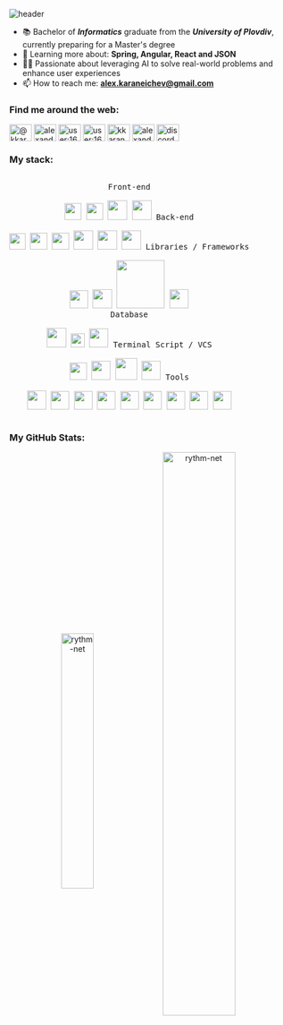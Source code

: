 ![header](https://capsule-render.vercel.app/api?type=waving&height=150&text=Junior%20Software%20Developer&fontSize=40&fontAlign=50&fontAlignY=30&fontColor=FFFFFF&descAlignY=47&color=0:020024,50:56258F,100:B229E4)
<!-- color=0:020024,50:56258F,100:B229E4 -->
<!-- color=0:E52B2B,0:E52B2B -->

<!-- -------------------------------------------------------------------------------------------------------------------------------------------------------------- -->


* 📚 Bachelor of _**Informatics**_ graduate from the _**University of Plovdiv**_, currently preparing for a Master's degree
* 🌱 Learning more about: **Spring, Angular, React and JSON**
* 👨‍💻 Passionate about leveraging AI to solve real-world problems and enhance user experiences
* 📫 How to reach me: **alex.karaneichev@gmail.com**

<!-- -------------------------------------------------------------------------------------------------------------------------------------------------------------- -->

<h3>Find me around the web:</h3>
  <p align="left">
    <a href="https://twitter.com/@kkaraneichev" target="blank">
      <img align="center" src="https://raw.githubusercontent.com/rahuldkjain/github-profile-readme-generator/master/src/images/icons/Social/twitter.svg" 
           alt="@kkaraneichev7" height="30" width="40" /></a>
    <a href="https://linkedin.com/in/alexander-karaneichev-05a38b200" target="blank">
      <img align="center" src="https://cdn.worldvectorlogo.com/logos/linkedin-icon-2.svg" 
           alt="alexander karaneichev" height="30" width="40" /></a>
    <a href="https://stackoverflow.com/users/16545066/alexander-karaneichev"target="blank">
      <img align="center" src="https://raw.githubusercontent.com/rahuldkjain/github-profile-readme-generator/master/src/images/icons/Social/stack-overflow.svg" 
           alt="user:16545066" height="30" width="40" /></a>
    <a href="https://gitlab.com/rythm-net" target="blank">
      <img align="center" src="https://cdn.worldvectorlogo.com/logos/gitlab-3.svg" 
           alt="user:16545066" height="30" width="40" /></a>
    <a href="https://instagram.com/kkaraneichev" target="blank">
      <img align="center" src="https://cdn.worldvectorlogo.com/logos/instagram-2016-6.svg" 
           alt="kkaraneichev7" height="30" width="40" /></a>
    <a href="https://www.facebook.com/profile.php?id=100000511272599" target="blank">
      <img align="center" src="https://raw.githubusercontent.com/rahuldkjain/github-profile-readme-generator/master/src/images/icons/Social/facebook.svg" 
           alt="alexander karaneichev" height="30" width="40" /></a>
    <a href="https://discordapp.com/users/296674319235547136/" target="blank">
      <img align="center" src="https://cdn.worldvectorlogo.com/logos/discord-6.svg" 
           alt="discord" height="30" width="40" /></a>
</p>

<!-- -------------------------------------------------------------------------------------------------------------------------------------------------------------- -->

<h3 align="left">My stack:</h3>

<p style="display: inline-block;" align="center">
  <kbd>
    <kbd>Front-end</kbd>
    <br>
    <br>
    <img width="30px" src="https://cdn.worldvectorlogo.com/logos/css-3.svg" /> 
    <img width="30px" src="https://cdn.worldvectorlogo.com/logos/html-1.svg" /> 
    <img width="35px" src="https://cdn.worldvectorlogo.com/logos/logo-javascript.svg" />
    <img width="35px" src="https://cdn.worldvectorlogo.com/logos/kotlin-2.svg" />
  </kbd>
  <kbd>
    <kbd>Back-end</kbd>
    <br>
    <br>
    <img width="29px" src="https://cdn.worldvectorlogo.com/logos/c-1.svg" />
    <img width="30.5px" src="https://cdn.worldvectorlogo.com/logos/c.svg" />
    <img width="30.5px" src="https://cdn.worldvectorlogo.com/logos/c--4.svg" />
    <img width="34.5px" src="https://cdn.jsdelivr.net/gh/devicons/devicon/icons/java/java-original.svg" />
    <img width="34.5px" src="https://cdn.worldvectorlogo.com/logos/python-5.svg" />
    <img width="34.5px" src="https://upload.wikimedia.org/wikipedia/commons/thumb/c/cb/Processing_2021_logo.svg/1200px-Processing_2021_logo.svg.png" />
  </kbd>
  <kbd>
    <kbd>Libraries / Frameworks</kbd>
    <br>
    <br>
    <img width="32.5px" src="https://cdn.worldvectorlogo.com/logos/angular-icon-1.svg" />
    <img width="34.5px" src="https://cdn.worldvectorlogo.com/logos/react-1.svg" />
    <img width="86px" src="https://static-00.iconduck.com/assets.00/dot-net-original-icon-2048x816-f3l7srrd.png" />
    <img width="34.5px" src="https://cdn.worldvectorlogo.com/logos/spring-3.svg" />
  </kbd>
  <br>
    <kbd>
    <kbd>Database</kbd>
    <br>
    <br>
    <img width="35px" src="https://cdn.worldvectorlogo.com/logos/mysql-6.svg" />
    <img width="25px" src="https://static-00.iconduck.com/assets.00/sql-database-generic-icon-1521x2048-d0vdpxpg.png" />
    <img width="34px" src="https://github.com/dbeaver/dbeaver/wiki/dbeaver/images/dbeaver-head.png" />
  </kbd>
  <kbd>
    <kbd>Terminal Script / VCS</kbd>
    <br>
    <br>
    <img width="31px" src="https://cdn.worldvectorlogo.com/logos/bash-2.svg" />
    <img width="34.2px" src="https://cdn.worldvectorlogo.com/logos/github-icon-2.svg" />
    <img width="39.1px" src="https://cdn.worldvectorlogo.com/logos/gitkraken.svg" />
    <img width="34.2px" src="https://profilinator.rishav.dev/skills-assets/git-scm-icon.svg" />
  </kbd>
  <kbd>
    <kbd>Tools</kbd>
    <br>
    <br>
    <img width="34px" src="https://cdn.worldvectorlogo.com/logos/visual-studio-code-1.svg" />
    <img width="33px" src="https://upload.wikimedia.org/wikipedia/commons/thumb/2/2c/Visual_Studio_Icon_2022.svg/1200px-Visual_Studio_Icon_2022.svg.png" />
    <img width="33px" src="https://static-00.iconduck.com/assets.00/jb-phpstorm-icon-256x256-x9uqmh5j.png">
    <img width="33px" src="https://upload.wikimedia.org/wikipedia/commons/thumb/c/c9/DataGrip.svg/1200px-DataGrip.svg.png">
    <img width="33px" src="https://static-00.iconduck.com/assets.00/clion-icon-512x512-voz1nhcz.png">
    <img width="33px" src="https://upload.wikimedia.org/wikipedia/commons/thumb/1/1d/PyCharm_Icon.svg/1200px-PyCharm_Icon.svg.png">
    <img width="33px" src="https://cdn.worldvectorlogo.com/logos/webstorm-icon.svg">
    <img width="33px" src="https://upload.wikimedia.org/wikipedia/commons/thumb/9/9c/IntelliJ_IDEA_Icon.svg/2048px-IntelliJ_IDEA_Icon.svg.png">
    <img width="33px" src="https://www.svgrepo.com/show/354202/postman-icon.svg" />
  </kbd>
</p>

<!-- -------------------------------------------------------------------------------------------------------------------------------------------------------------- -->

<h3 align="left">My GitHub Stats:</h3>
  <p align="center">
    <img align="center" 
         src="https://github-readme-stats.vercel.app/api/top-langs?username=rythm-net&langs_count=8&layout=compact&bg_color=00000000&hide_border=true&text_color=3498db&&count_private=true&include_all_commits=true" 
            alt="rythm-net" height="" width="34.2%" float="center" padding=""/> 
    <img align="center" 
         src="https://github-readme-stats.vercel.app/api?username=rythm-net&show_icons=true&bg_color=00000000&hide_border=true&text_color=3498db&&count_private=true&include_all_commits=true"
            alt="rythm-net" height="" width="50.8%" float="center" padding=""/>
  </p>

<!-- -------------------------------------------------------------------------------------------------------------------------------------------------------------- -->
